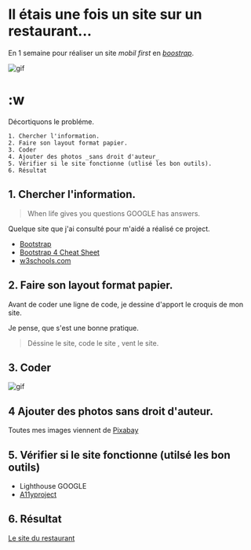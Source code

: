 
# Il étais une fois un site sur un restaurant...

En 1 semaine pour réaliser un site _mobil first_ en [_boostrap_](https://getbootstrap.com/).

![gif](https://media.giphy.com/media/CiYImHHBivpAs/giphy.gif)

# :w
Décortiquons le probléme.

	1. Chercher l'information.
	2. Faire son layout format papier.
	3. Coder
	4. Ajouter des photos _sans droit d'auteur_
	5. Vérifier si le site fonctionne (utlisé les bon outils).
	6. Résultat


## 1. Chercher l'information.

>When life gives you questions GOOGLE has answers.

Quelque site que j'ai consulté pour m'aidé a réalisé ce project.

* [Bootstrap](https://getbootstrap.com/docs/4.3/getting-started/introduction/)
* [Bootstrap 4 Cheat Sheet](https://hackerthemes.com/bootstrap-cheatsheet/)
* [w3schools.com](https://www.w3schools.com/bootstrap/bootstrap_ver.asp)

## 2. Faire son layout format papier.

Avant de coder une ligne de code, je dessine d'apport le croquis de mon site.

Je pense, que s'est une bonne pratique.

>Déssine le site, code le site , vent le site.

## 3. Coder

![gif](https://media.giphy.com/media/Wsju5zAb5kcOfxJV9i/giphy.gif)

## 4 Ajouter des photos sans droit d'auteur.

Toutes mes images viennent de [Pixabay](https://pixabay.com/fr/)

## 5. Vérifier si le site fonctionne (utilsé les bon outils)

* Lighthouse GOOGLE
* [A11yproject](https://a11yproject.com/)

## 6. Résultat

 [Le site du restaurant](https://bleaz01.github.io/restaurant-css-framework/.)






